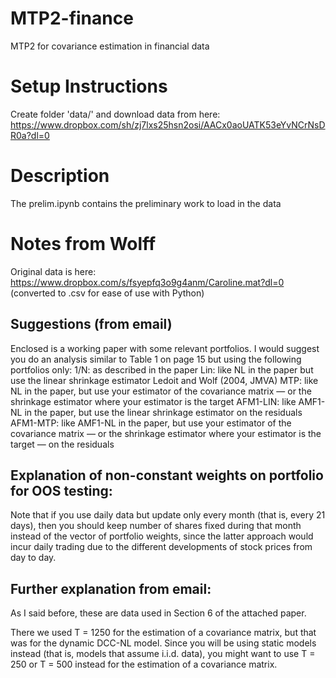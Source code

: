 # MTP2-finance
MTP2 for covariance estimation in financial data

# Setup Instructions

Create folder 'data/' and download data from here: https://www.dropbox.com/sh/zj7lxs25hsn2osi/AACx0aoUATK53eYvNCrNsDR0a?dl=0

# Description

The prelim.ipynb contains the preliminary work to load in the data

# Notes from Wolff

Original data is here: https://www.dropbox.com/s/fsyepfq3o9g4anm/Caroline.mat?dl=0 (converted to .csv for ease of use with Python)

## Suggestions (from email)

Enclosed is a working paper with some relevant portfolios. I would suggest you do an analysis similar to Table 1 on page 15 but using the following portfolios only:
1/N: as described in the paper
Lin: like NL in the paper but use the linear shrinkage estimator Ledoit and Wolf (2004, JMVA)
MTP: like NL in the paper, but use your estimator of the covariance matrix — or the shrinkage estimator where your estimator is the target
AFM1-LIN: like AMF1-NL in the paper, but use the linear shrinkage estimator on the residuals
AFM1-MTP: like AMF1-NL in the paper, but use your estimator of the covariance matrix — or the shrinkage estimator where your estimator is the target — on the residuals

## Explanation of non-constant weights on portfolio for OOS testing: 

Note that if you use daily data but update only every month (that is, every 21 days), then you should keep number of shares fixed during that month instead of the vector of portfolio weights, since the latter approach would incur daily trading due to the different developments of stock prices from day to day.

## Further explanation from email:

As I said before, these are data used in Section 6 of the attached paper.

There we used T = 1250 for the estimation of a covariance matrix, but that was for the dynamic DCC-NL model. Since you will be using static models instead (that is, models that assume i.i.d. data), you might want to use T = 250 or T = 500 instead for the estimation of a covariance matrix.
